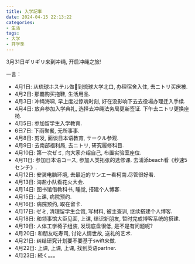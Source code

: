 ```yaml
---
title: 入学記事
date: 2024-04-15 22:13:22
categories: 
- 生活
tags:
- 大学
- 开学季
---
```


3月31日ギリギリ来到冲绳, 开启冲绳之旅!

一言：
- 4月1日: 从琉球ホステル做🚌到琉球大学北口, 办理宿舍入住, 去ニトリ买床被.
- 4月2日: 那霸购买拖鞋, 生活用品.
- 4月3日: 冲绳海啸, 早上度过惊魂时刻, 好在没影响下去去役場办理迁入手续.
- 4月4日: 放弃参加入学典礼, 选择去冲绳法务局更新签证. 下午去ニトリ更换座椅.
- 4月5日: 参加留学生入学教育.
- 6日7日: 下雨聚餐, 无所事事.
- 4月8日: 剪发, 面谈日本语教育, サークル参观.
- 4月9日: 去南部福利局, 去ニトリ, 研究履修科目.
- 4月10日: 第一次ゼミ, 向大家介绍自己, 布置实验室座位.
- 4月11日: 参加日本语コース, 参加人类拓张的选修课. 去浦添beach看《秒速5センチ》.
- 4月12日: 安装电脑环境, 去最近的サンエー看柯南.尽管很好看.
- 4月13日: 海盐小队看花火大会.
- 4月14日: 图书馆借教科书, 睡觉, 搭建个人博客.
- 4月15日: 上课, 病院预约.
- 4月16日: 病院预约, 取在留卡.
- 4月17日: ゼミ, 清理留学生会馆, 写材料, 被主查训, 继续搭建个人博客.
- 4月18日: 和领事馆大臣见面, 上课, 结识新朋友, 暂时完成博客系统的搭建.
- 4月19日: 人体工学椅子组装, 发现底盘很低, 是不是有问题呢?
- 4月20日: 和朋友吃寿司, 讨论人情世故, 送礼的艺术.
- 4月21日: 纠结研究计划要不要基于swift来做.
- 4月22日: 上课, 上课, 上课, 找到英语partner.
- 4月23日: 続く。。。

